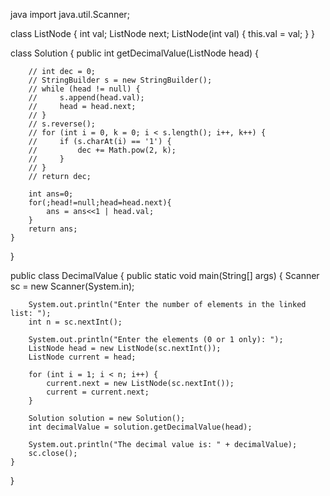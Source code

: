 java
import java.util.Scanner;

class ListNode {
    int val;
    ListNode next;
    ListNode(int val) { this.val = val; }
}

class Solution {
    public int getDecimalValue(ListNode head) {
        
        // int dec = 0;
        // StringBuilder s = new StringBuilder();
        // while (head != null) {
        //     s.append(head.val);
        //     head = head.next;
        // }
        // s.reverse();
        // for (int i = 0, k = 0; i < s.length(); i++, k++) {
        //     if (s.charAt(i) == '1') {
        //         dec += Math.pow(2, k);
        //     }
        // }
        // return dec;
        
        int ans=0;
        for(;head!=null;head=head.next){
            ans = ans<<1 | head.val;
        }
        return ans;
    }
}

public class DecimalValue {
    public static void main(String[] args) {
        Scanner sc = new Scanner(System.in);

        System.out.println("Enter the number of elements in the linked list: ");
        int n = sc.nextInt();

        System.out.println("Enter the elements (0 or 1 only): ");
        ListNode head = new ListNode(sc.nextInt());
        ListNode current = head;

        for (int i = 1; i < n; i++) {
            current.next = new ListNode(sc.nextInt());
            current = current.next;
        }

        Solution solution = new Solution();
        int decimalValue = solution.getDecimalValue(head);

        System.out.println("The decimal value is: " + decimalValue);
        sc.close();
    }
}

